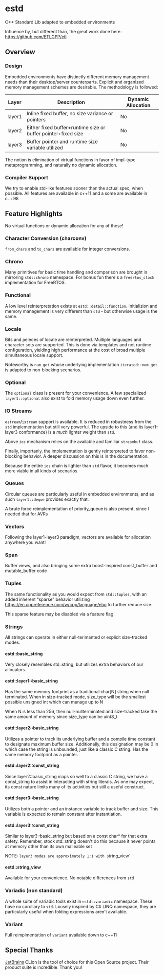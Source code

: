 # estd

C++ Standard Lib adapted to embedded environments

Influence by, but different than, the great work done here: https://github.com/ETLCPP/etl

## Overview

### Design

Embedded environments have distinctly different memory management needs
than their desktop/server counterparts.  Explicit and organized memory
management schemes are desirable.  The methodology is followed:

| Layer   |   Description   | Dynamic Allocation
| -----   |   ------------- | -
| layer1  | Inline fixed buffer, no size variance or pointers | No
| layer2  | Either fixed buffer+runtime size or buffer pointer+fixed size | No
| layer3  | Buffer pointer and runtime size variable utilized | No

The notion is elimination of virtual functions in favor of impl-type metaprogramming, and naturally no dynamic allocation.

### Compiler Support

We try to enable std-like features sooner than the actual spec, when possible.  All features are available
in c++11 and a some are available in c++98

## Feature Highlights

No virtual functions or dynamic allocation for any of these!

### Character Conversion (charconv)

`from_chars` and `to_chars` are available for integer conversions.

### Chrono

Many primitives for basic time handling and comparison are brought in mirroring `std::chrono` namespace.
For bonus fun there's a `freertos_clock` implementation for FreeRTOS.

### Functional

A low level reinterpretation exists at `estd::detail::function`.  Initializion and memory management is very different
than `std` - but otherwise usage is the same.

### Locale

Bits and peieces of locale are reinterpreted.  Multiple languages and character sets are supported.  This is
done via templates and not runtime configuration, yielding high performance at the cost of broad multiple simultaneous locale support.

Noteworthy is `num_get` whose underlying implementation `iterated::num_get` is adapted to non-blocking scenarios.

### Optional

The `optional` class is present for your convenience.  A few specialized `layer1::optional` also exist to fold memory usage down even further.

### IO Streams

`ostream`/`istream` support is available.  It is reduced in robustness from the `std` implementation but still very powerful.  The upside to this (and its layer1-layer3 conformance) is a *much* lighter weight than `std`.

Above `ios` mechanism relies on the available and familiar `streambuf` class.

Finally, importanly, the implementation is gently reinterpreted to favor non-blocking behavior.  A deeper discussion on this is in the documentation.

Because the entire `ios` chain is lighter than `std` flavor, it becomes much more viable in all kinds of scenarios.

### Queues

Circular queues are particularly useful in embedded environments, and as such `layer1::deque` provides exactly that.

A brute force reimplementation of priority_queue is also present, since I needed that for AVRs

### Vectors

Following the layer1-layer3 paradigm, vectors are available for allocation anywhere you want!

### Span

Buffer views, and also bringing some extra boost-inspired const_buffer and
mutable_buffer code

### Tuples

The same functionality as you would expect from `std::tuples`, with an added inherent "sparse" behavior utilizing https://en.cppreference.com/w/cpp/language/ebo to further reduce size.

This sparse feature may be disabled via a feature flag.

### Strings

All strings can operate in either null-terimanted or explicit size-tracked modes.  

#### estd::basic_string

Very closely resembles std::string, but utilizes extra behaviors of our allocators.

#### estd::layer1::basic_string

Has the same memory footprint as a traditional char[N] string when null terminated.
When in size-tracked mode, size_type will be the smallest possible unsigned int which
can manage up to N

When N is less than 256, then null-nullterminated and size-tracked
take the same amount of memory since size_type can be uint8_t.

#### estd::layer2::basic_string

Utilizes a pointer to track its underlying buffer and a compile time constant
to designate maximum buffer size.  Additionally, this designation may be 0
in which case the string is unbounded, just like a classic C string.  Has
the same memory footprint as a pointer.

#### estd::layer2::const_string

Since layer2::basic_string maps so well to a classic C string, we have a const_string
to assist in interacting with string literals.  As one may expect, its const nature
limits many of its activities but still a useful construct.

#### estd::layer3::basic_string

Utilizes both a pointer and an instance variable to track buffer and size.
This variable is expected to remain constant after instantiation.

#### estd::layer3::const_string

Similar to layer3::basic_string but based on a const char* for that extra
safety.  Remember, stock std::string doesn't do this because it never points
at memory other than its own malleable set

NOTE: `layer3 modes are approximately 1:1 with `string_view`

#### estd::string_view

Available for your convenience.  No notable differences from `std`

### Variadic (non standard)

A whole suite of variadic tools exist in `estd::variadic` namespace.  These have no corollary to `std`.
Loosely inspired by C# LINQ namespace, they are particularly useful when folding expressions aren't available.

### Variant

Full reimplmentation of `variant` available down to c++11

## Special Thanks

[JetBrains](https://jetbrains.com?from=estdlib) CLion is the tool of choice for this Open Source project.  Their product suite is incredible.  Thank you!

